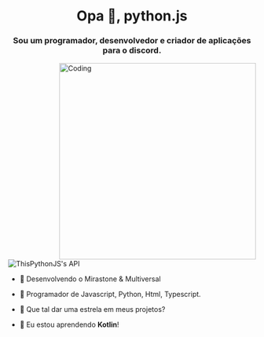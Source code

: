 <h1 align="center">Opa 👋, python.js</h1>
<h3 align="center">Sou um programador, desenvolvedor e criador de aplicações para o discord.</h3>
<img align="right" alt="Coding" width="400" src="https://media.tenor.com/rePDfDWO3XoAAAAd/hacking.gif">

<p align="left"> <img src="https://komarev.com/ghpvc/?username=ThisPythonJS&label=Profile%20views&color=0e75b6&style=flat" alt="ThisPythonJS's API" /> </p>

- 🔭 Desenvolvendo o Mirastone & Multiversal

- 🌱 Programador de Javascript, Python, Html, Typescript.

- 👯 Que tal dar uma estrela em meus projetos?

- 🤝 Eu estou aprendendo **Kotlin**!

